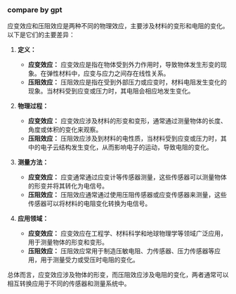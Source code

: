 ### compare by gpt
应变效应和压阻效应是两种不同的物理效应，主要涉及材料的变形和电阻的变化。以下是它们的主要差异：

1. **定义：**
   - **应变效应：** 应变效应是指在物体受到外力作用时，导致物体发生形变的现象。在弹性材料中，应变与应力之间存在线性关系。
   - **压阻效应：** 压阻效应是指在受到外部压力或应变时，材料电阻发生变化的现象。当材料受到应变或压力时，其电阻会相应地发生变化。

2. **物理过程：**
   - **应变效应：** 应变效应涉及材料的形变和变形，通常通过测量物体的长度、角度或体积的变化来观察。
   - **压阻效应：** 压阻效应涉及到材料的电性质，当材料受到应变或压力时，其中的电子云结构发生变化，从而影响电子的运动，导致电阻的变化。

3. **测量方法：**
   - **应变效应：** 应变通常通过应变计等传感器测量，这些传感器可以测量物体的形变并将其转化为电信号。
   - **压阻效应：** 压阻效应通常通过使用压阻传感器或应变传感器来测量，这些传感器可以将材料的电阻变化转换为电信号。

4. **应用领域：**
   - **应变效应：** 应变效应在工程学、材料科学和地球物理学等领域广泛应用，用于测量物体的形变和变形。
   - **压阻效应：** 压阻效应常用于制造压敏电阻、力传感器、压力传感器等应用，用于测量受力或受压时电阻的变化。

总体而言，应变效应涉及物体的形变，而压阻效应涉及电阻的变化，两者通常可以相互转换应用于不同的传感器和测量系统中。